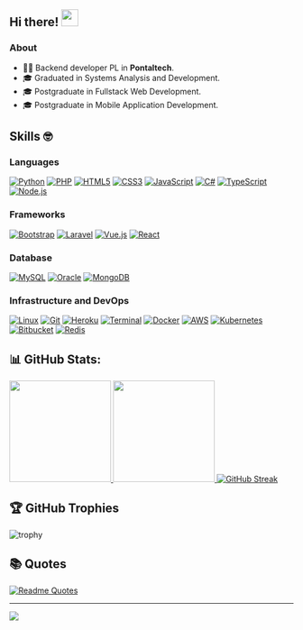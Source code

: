 

## Hi there! <img src="https://raw.githubusercontent.com/iampavangandhi/iampavangandhi/master/gifs/Hi.gif" width="30px"></h2>

### About

- 👨‍💻 Backend developer PL in **Pontaltech**.
- 🎓 Graduated in Systems Analysis and Development.
- 🎓 Postgraduate in Fullstack Web Development.
- 🎓 Postgraduate in Mobile Application Development.

## Skills :nerd_face:

### Languages

[![Python](https://img.shields.io/badge/Python-3776AB?style=for-the-badge&logo=python&logoColor=white)](https://www.python.org/)
[![PHP](https://img.shields.io/badge/PHP-777BB4?style=for-the-badge&logo=php&logoColor=white)](https://www.php.net/)
[![HTML5](https://img.shields.io/badge/HTML5-E34F26?style=for-the-badge&logo=html5&logoColor=white)](https://developer.mozilla.org/en-US/docs/Web/HTML)
[![CSS3](https://img.shields.io/badge/CSS3-1572B6?style=for-the-badge&logo=css3&logoColor=white)](https://developer.mozilla.org/en-US/docs/Web/CSS)
[![JavaScript](https://img.shields.io/badge/JavaScript-F7DF1E?style=for-the-badge&logo=javascript&logoColor=black)](https://developer.mozilla.org/en-US/docs/Web/JavaScript)
[![C#](https://img.shields.io/badge/C%23-68217A?style=for-the-badge&logo=c-sharp&logoColor=white)](https://learn.microsoft.com/en-us/dotnet/csharp/)
[![TypeScript](https://img.shields.io/badge/TypeScript-3178C6?style=for-the-badge&logo=typescript&logoColor=white)](https://www.typescriptlang.org/)
[![Node.js](https://img.shields.io/badge/Node.js-339933?style=for-the-badge&logo=node.js&logoColor=white)](https://nodejs.org/)

### Frameworks

[![Bootstrap](https://img.shields.io/badge/Bootstrap-563D7C?style=for-the-badge&logo=bootstrap&logoColor=white)](https://getbootstrap.com/)
[![Laravel](https://img.shields.io/badge/Laravel-FF2D20?style=for-the-badge&logo=laravel&logoColor=white)](https://laravel.com/)
[![Vue.js](https://img.shields.io/badge/Vue.js-4FC08D?style=for-the-badge&logo=vue.js&logoColor=white)](https://vuejs.org/)
[![React](https://img.shields.io/badge/React-61DAFB?style=for-the-badge&logo=react&logoColor=black)](https://reactjs.org/)

### Database

[![MySQL](https://img.shields.io/badge/MySQL-00758F?style=for-the-badge&logo=mysql&logoColor=white)](https://www.mysql.com/)
[![Oracle](https://img.shields.io/badge/Oracle-F80000?style=for-the-badge&logo=oracle&logoColor=white)](https://www.oracle.com/)
[![MongoDB](https://img.shields.io/badge/MongoDB-47A248?style=for-the-badge&logo=mongodb&logoColor=white)](https://www.mongodb.com/)

### Infrastructure and DevOps

[![Linux](https://img.shields.io/badge/Linux-FCC624?style=for-the-badge&logo=linux&logoColor=black)](https://www.linux.org/)
[![Git](https://img.shields.io/badge/Git-F05032?style=for-the-badge&logo=git&logoColor=white)](https://git-scm.com/)
[![Heroku](https://img.shields.io/badge/Heroku-430098?style=for-the-badge&logo=heroku&logoColor=white)](https://www.heroku.com/)
[![Terminal](https://img.shields.io/badge/Terminal-000000?style=for-the-badge&logo=gnome-terminal&logoColor=white)](https://www.gnu.org/software/bash/)
[![Docker](https://img.shields.io/badge/Docker-2496ED?style=for-the-badge&logo=docker&logoColor=white)](https://www.docker.com/)
[![AWS](https://img.shields.io/badge/AWS-232F3E?style=for-the-badge&logo=amazonaws&logoColor=white)](https://aws.amazon.com/)
[![Kubernetes](https://img.shields.io/badge/Kubernetes-326CE5?style=for-the-badge&logo=kubernetes&logoColor=white)](https://kubernetes.io/)
[![Bitbucket](https://img.shields.io/badge/Bitbucket-0052CC?style=for-the-badge&logo=bitbucket&logoColor=white)](https://bitbucket.org/)
[![Redis](https://img.shields.io/badge/Redis-DC382D?style=for-the-badge&logo=redis&logoColor=white)](https://redis.io/)


## 📊 GitHub Stats:

<div>
  <a href="https://github.com/joaovc800">
  <img height="180em" src="https://github-readme-stats.vercel.app/api?username=joaovc800&show_icons=true&theme=dark&include_all_commits=true&count_private=true"/>
  <img height="180em" src="https://github-readme-stats.vercel.app/api/top-langs/?username=joaovc800&layout=compact&langs_count=7&theme=dark"/>
  <a href="https://git.io/streak-stats"><img src="https://streak-stats.demolab.com?user=joaovc800&theme=dracula&border_radius=5" alt="GitHub Streak" /></a>
</div>
  

## 🏆 GitHub Trophies
![trophy](https://github-profile-trophy.vercel.app/?username=joaovc800&&row=1)
  
## 📚 Quotes
[![Readme Quotes](https://quotes-github-readme.vercel.app/api?type=horizontal&theme=Dracula)](https://github.com/piyushsuthar/github-readme-quotes)

<hr>
<img src="https://visitcount.itsvg.in/api?id=joaovc800&label=Profile%20Views&pretty=true">


